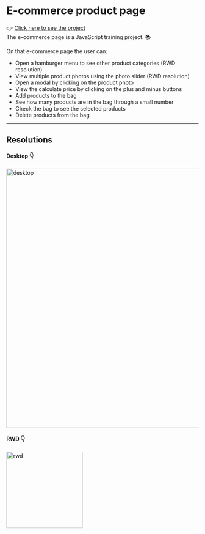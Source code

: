 # E-commerce product page
👉 [Click here to see the project](https://lucasbalbinoss.github.io/E-commerce-product-page-main/src/index.html) <br>
 The e-commerce page is a JavaScript training project. 📚

On that e-commerce page the user can:
- Open a hamburger menu to see other product categories (RWD resolution)
- View multiple product photos using the photo slider (RWD resolution)
- Open a modal by clicking on the product photo
- View the calculate price by clicking on the plus and minus buttons
- Add products to the bag
- See how many products are in the bag through a small number
- Check the bag to see the selected products
- Delete products from the bag

---

## Resolutions

#### Desktop 👇
<img width="679" alt="desktop" src="https://user-images.githubusercontent.com/82191848/236646403-f1db8ca1-9cb2-4bad-a8de-4da22cd021c2.png">

#### RWD 👇
<img width="200" alt="rwd" src="https://user-images.githubusercontent.com/82191848/236646168-03b55733-e0af-4fcb-845c-c24f7e87d8d8.png">
